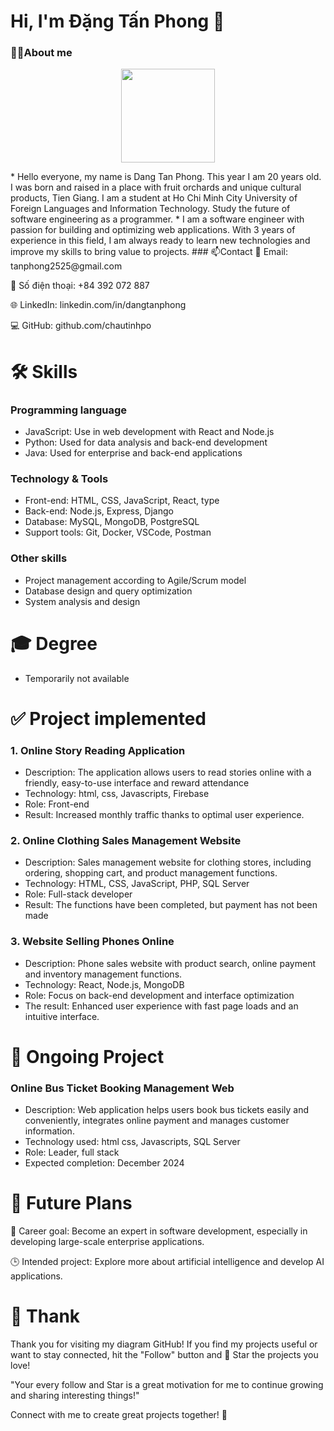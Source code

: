 # Hi, I'm Đặng Tấn Phong 👋
### 👨‍💻About me
<p align='center'>
   <a href="https://github.com/user-attachments/assets/52680fd0-87c5-4488-8385-861f4ff3fcc1"><img
           height=150
           src="https://github.com/user-attachments/assets/52680fd0-87c5-4488-8385-861f4ff3fcc1"/></a>
  
</p>
* Hello everyone, my name is Dang Tan Phong. This year I am 20 years old. I was born and raised in a place with fruit orchards and unique cultural products, Tien Giang. I am a student at Ho Chi Minh City University of Foreign Languages ​​and Information Technology. Study the future of software engineering as a programmer.
* I am a software engineer with passion for building and optimizing web applications. With 3 years of experience in this field, I am always ready to learn new technologies and improve my skills to bring value to projects.
### 📫Contact
📧 Email: tanphong2525@gmail.com

📱 Số điện thoại: +84 392 072 887

🌐 LinkedIn: linkedin.com/in/dangtanphong

💻 GitHub: github.com/chautinhpo
# 🛠 Skills
### Programming language
* JavaScript: Use in web development with React and Node.js
* Python: Used for data analysis and back-end development
* Java: Used for enterprise and back-end applications
### Technology & Tools
* Front-end: HTML, CSS, JavaScript, React, type
* Back-end: Node.js, Express, Django
* Database: MySQL, MongoDB, PostgreSQL
* Support tools: Git, Docker, VSCode, Postman
### Other skills
* Project management according to Agile/Scrum model
* Database design and query optimization
* System analysis and design

# 🎓 Degree
* Temporarily not available

# ✅ Project implemented
### 1. Online Story Reading Application
* Description: The application allows users to read stories online with a friendly, easy-to-use interface and reward attendance
* Technology: html, css, Javascripts, Firebase
* Role: Front-end 
* Result: Increased monthly traffic thanks to optimal user experience.
### 2. Online Clothing Sales Management Website
* Description: Sales management website for clothing stores, including ordering, shopping cart, and product management functions.
* Technology: HTML, CSS, JavaScript, PHP, SQL Server
* Role: Full-stack developer
* Result: The functions have been completed, but payment has not been made 
### 3. Website Selling Phones Online
* Description: Phone sales website with product search, online payment and inventory management functions.
* Technology: React, Node.js, MongoDB
* Role: Focus on back-end development and interface optimization
* The result: Enhanced user experience with fast page loads and an intuitive interface.
# 🔨 Ongoing Project
### Online Bus Ticket Booking Management Web
* Description: Web application helps users book bus tickets easily and conveniently, integrates online payment and manages customer information.
* Technology used: html css, Javascripts, SQL Server
* Role: Leader, full stack
* Expected completion: December 2024
# 🌱 Future Plans
 🎯 Career goal: Become an expert in software development, especially in developing large-scale enterprise applications.
 
 🕒 Intended project: Explore more about artificial intelligence and develop AI applications.
# 🙏 Thank
Thank you for visiting my diagram GitHub! If you find my projects useful or want to stay connected, hit the "Follow" button and 🌟 Star the projects you love!

"Your every follow and Star is a great motivation for me to continue growing and sharing interesting things!"

Connect with me to create great projects together! 💪
